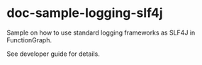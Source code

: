 # doc-sample-logging-slf4j

Sample on how to use standard logging frameworks as SLF4J in FunctionGraph.

See developer guide for details.